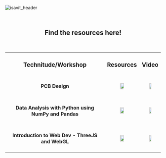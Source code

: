 ![isavit_header](https://user-images.githubusercontent.com/59109508/142487501-9a08ee00-871f-4719-9ecd-8e851c379041.png)

<br>
<h2 align=center>Find the resources here!</h2>
<br>

<table cellspacing="50" align=center>
  <tr>
    <td align=center>
      <h3>Technitude/Workshop</h3>
    </td>
    <td align=center>
      <h3>Resources</h3>
    </td>
    <td align=center>
      <h3>Video</h3>
    </td>
  </tr> 
   <tr>
    <td align=center>
      <h4>PCB Design</h4>
    </td>
    <td align=center>
      <a href="https://github.com/isa-vit/Workshops/tree/main/PCB%20Design"><img src="https://user-images.githubusercontent.com/59109508/142484065-70e77214-a84d-4dd1-9c3a-983595d90ab9.png" width="35%"></a>
    </td>
    <td align=center>
      <a href="https://www.youtube.com/watch?v=RGThP20xQeU"><img src="https://user-images.githubusercontent.com/59109508/142484086-c025c17a-0fed-4abe-ad60-25c6f71cdbe5.png" width="35%"></a>
    </td>
  </tr>
  <tr>
    <td align=center>
      <h4>Data Analysis with Python using NumPy and Pandas</h4>
    </td>
    <td align=center>
      <a href="https://github.com/isa-vit/Workshops/tree/main/Data%20Analysis%20with%20Py%20using%20NumPy%20and%20Pandas"><img src="https://user-images.githubusercontent.com/59109508/142484065-70e77214-a84d-4dd1-9c3a-983595d90ab9.png" width="35%"></a>
    </td>
    <td align=center>
      <a href="https://www.youtube.com/watch?v=t4jjZPTF8jE"><img src="https://user-images.githubusercontent.com/59109508/142484086-c025c17a-0fed-4abe-ad60-25c6f71cdbe5.png" width="35%"></a>
    </td>
  </tr>
  
  <tr>
    <td align=center>
      <h4>Introduction to Web Dev - ThreeJS and WebGL</h4>
    </td>
    <td align=center>
      <a href="https://github.com/isa-vit/Workshops/tree/main/Introduction%20to%20Web%20Dev%20-%20ThreeJS%20and%20WebGL"><img src="https://user-images.githubusercontent.com/59109508/142484065-70e77214-a84d-4dd1-9c3a-983595d90ab9.png" width="35%"></a>
    </td>
    <td align=center>
      <a href="https://www.youtube.com/watch?v=xCD_llFZLEg"><img src="https://user-images.githubusercontent.com/59109508/142484086-c025c17a-0fed-4abe-ad60-25c6f71cdbe5.png" width="35%"></a>
    </td>
  </tr>
</table>

